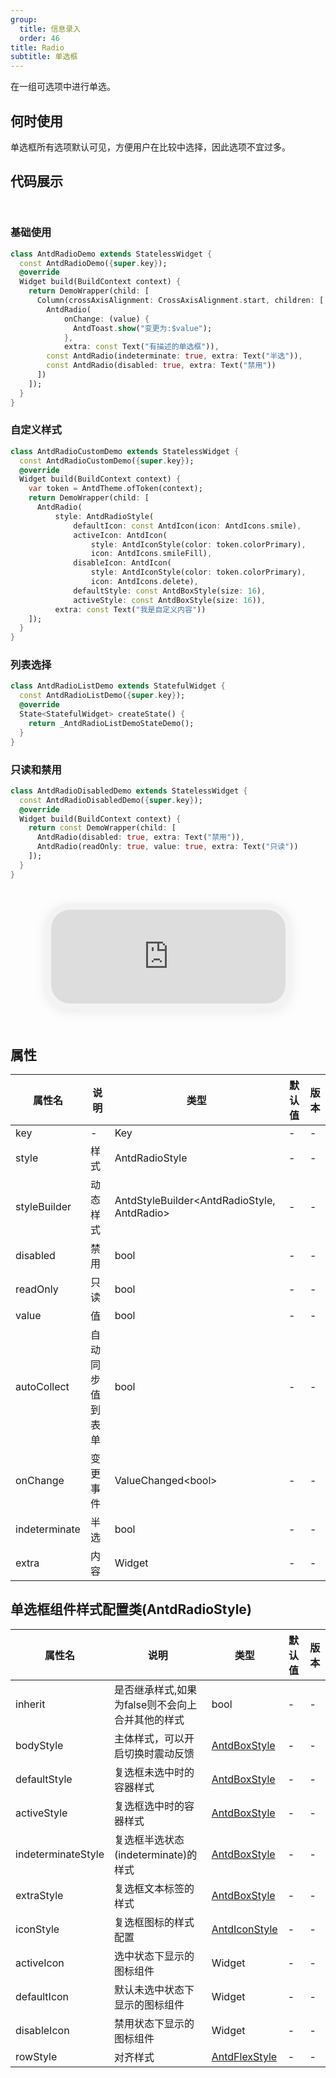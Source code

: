 ```yaml
---
group:
  title: 信息录入
  order: 46
title: Radio
subtitle: 单选框
---
```

在一组可选项中进行单选。
## 何时使用
单选框所有选项默认可见，方便用户在比较中选择，因此选项不宜过多。

## 代码展示

<div class='preview-container'>
<div>

### 基础使用


```dart
class AntdRadioDemo extends StatelessWidget {
  const AntdRadioDemo({super.key});
  @override
  Widget build(BuildContext context) {
    return DemoWrapper(child: [
      Column(crossAxisAlignment: CrossAxisAlignment.start, children: [
        AntdRadio(
            onChange: (value) {
              AntdToast.show("变更为:$value");
            },
            extra: const Text("有描述的单选框")),
        const AntdRadio(indeterminate: true, extra: Text("半选")),
        const AntdRadio(disabled: true, extra: Text("禁用"))
      ])
    ]);
  }
}

```

### 自定义样式


```dart
class AntdRadioCustomDemo extends StatelessWidget {
  const AntdRadioCustomDemo({super.key});
  @override
  Widget build(BuildContext context) {
    var token = AntdTheme.ofToken(context);
    return DemoWrapper(child: [
      AntdRadio(
          style: AntdRadioStyle(
              defaultIcon: const AntdIcon(icon: AntdIcons.smile),
              activeIcon: AntdIcon(
                  style: AntdIconStyle(color: token.colorPrimary),
                  icon: AntdIcons.smileFill),
              disableIcon: AntdIcon(
                  style: AntdIconStyle(color: token.colorPrimary),
                  icon: AntdIcons.delete),
              defaultStyle: const AntdBoxStyle(size: 16),
              activeStyle: const AntdBoxStyle(size: 16)),
          extra: const Text("我是自定义内容"))
    ]);
  }
}

```

### 列表选择


```dart
class AntdRadioListDemo extends StatefulWidget {
  const AntdRadioListDemo({super.key});
  @override
  State<StatefulWidget> createState() {
    return _AntdRadioListDemoStateDemo();
  }
}

```

### 只读和禁用


```dart
class AntdRadioDisabledDemo extends StatelessWidget {
  const AntdRadioDisabledDemo({super.key});
  @override
  Widget build(BuildContext context) {
    return const DemoWrapper(child: [
      AntdRadio(disabled: true, extra: Text("禁用")),
      AntdRadio(readOnly: true, value: true, extra: Text("只读"))
    ]);
  }
}

```

</div>
<div class='phone-preview'>
<iframe src='http://localhost:49470/AntdRadio'></iframe>
</div>
</div>

  <style>
.preview-container {
  display: flex;
  gap: 24px;
  margin: 32px 0;
  align-items: start;
}

.phone-preview {
  flex: 1;
  min-width: 375px;
  max-width: 375px;
  border: 10px solid #f3f3f3;
  border-radius: 40px;
  background: #fff;
  box-shadow: 0 4px 20px rgba(0, 0, 0, 0.08);
  overflow: hidden;
  height: 652px;
  width: 393px;
  position: sticky;
  top: 80px;
}

.phone-preview iframe {
  width: 100%;
  height: 100%;
  border: none;
}

.code-block {
  max-height: 100%;
  margin: 16px 0;
  overflow-y: scroll;
}

.dumi-default-source-code {
  margin: 0 !important;
}

.markdown .dumi-default-source-code >pre.prism-code {
  padding: 12px !important;
  font-size: 12px !important;
}

@media (max-width: 960px) {
  .preview-container {
    flex-direction: column;
  }
  
  .phone-preview {
    width: 100%;
    max-width: 375px;
    margin: 0 auto 24px;
    position: static;
  }
}

/* Dart 代码高亮主题 - 基于 VS Code 暗色主题优化 */
.prism-code {
  display: block;
  overflow-x: auto;
  padding: 1em;
  border-radius: 6px;
  font-family: 'Fira Code', 'Consolas', 'Monaco', monospace;
  font-size: 14px;
  line-height: 1.5;
  color: #d4d4d4;
  background: #1e1e1e;
}

/* 基础元素 */
.prism-code .hljs-keyword { color: #569cd6; font-weight: bold; }          /* 关键字 */
.prism-code .hljs-built_in { color: #4ec9b0; }                           /* 内置类型 */
.prism-code .hljs-type { color: #4ec9b0; }                               /* 类型声明 */
.prism-code .hljs-literal { color: #569cd6; }                            /* 字面量 */
.prism-code .hljs-number { color: #b5cea8; }                             /* 数字 */
.prism-code .hljs-string { color: #ce9178; }                             /* 字符串 */
.prism-code .hljs-comment { color: #6a9955; font-style: italic; }        /* 注释 */
.prism-code .hljs-meta { color: #9b9b9b; }                               /* 元信息 */

/* Dart 特有元素 */
.prism-code .hljs-constant { color: #4fc1ff; }                           /* const/final */
.prism-code .hljs-function { color: #dcdcaa; }                           /* 函数名 */
.prism-code .hljs-title.class_ { color: #4ec9b0; text-decoration: underline; } /* 类名 */
.prism-code .hljs-params { color: #9cdcfe; }                             /* 参数 */
.prism-code .hljs-variable { color: #9cdcfe; }                           /* 变量 */
.prism-code .hljs-annotation { color: #d4d4d4; background: #3a3a3a; }    /* 注解 */
.prism-code .hljs-punctuation { color: #d4d4d4; }                        /* 标点符号 */

/* 特殊增强 */
.prism-code .hljs-constructor { color: #c586c0; }                        /* 构造函数 */
.prism-code .hljs-named-parameter { color: #9cdcfe; font-style: italic; }/* 命名参数 */
.prism-code .hljs-generic { color: #4ec9b0; opacity: 0.8; }              /* 泛型符号 */
.prism-code .hljs-typedef { color: #4ec9b0; text-decoration: underline; }/* typedef */

/* 行号样式 (可选) */
.prism-code .hljs-ln-numbers {
  color: #858585;
  text-align: right;
  padding-right: 12px;
}
</style>

## 属性
| 属性名 | 说明 | 类型 | 默认值 | 版本 |
| --- | --- | --- | --- | --- |
| key | - | Key | - | - |
| style | 样式 | AntdRadioStyle | - | - |
| styleBuilder | 动态样式 | AntdStyleBuilder&lt;AntdRadioStyle, AntdRadio&gt; | - | - |
| disabled | 禁用 | bool | - | - |
| readOnly | 只读 | bool | - | - |
| value | 值 | bool | - | - |
| autoCollect | 自动同步值到表单 | bool | - | - |
| onChange | 变更事件 | ValueChanged&lt;bool&gt; | - | - |
| indeterminate | 半选 | bool | - | - |
| extra | 内容 | Widget | - | - |


## 单选框组件样式配置类(AntdRadioStyle) <a id='AntdRadioStyle'></a>

| 属性名 | 说明 | 类型 | 默认值 | 版本 |
| --- | --- | --- | --- | --- |
| inherit | 是否继承样式,如果为false则不会向上合并其他的样式 | bool | - | - |
| bodyStyle | 主体样式，可以开启切换时震动反馈 | [AntdBoxStyle](../components/antd-box/#AntdBoxStyle) | - | - |
| defaultStyle | 复选框未选中时的容器样式 | [AntdBoxStyle](../components/antd-box/#AntdBoxStyle) | - | - |
| activeStyle | 复选框选中时的容器样式 | [AntdBoxStyle](../components/antd-box/#AntdBoxStyle) | - | - |
| indeterminateStyle | 复选框半选状态(indeterminate)的样式 | [AntdBoxStyle](../components/antd-box/#AntdBoxStyle) | - | - |
| extraStyle | 复选框文本标签的样式 | [AntdBoxStyle](../components/antd-box/#AntdBoxStyle) | - | - |
| iconStyle | 复选框图标的样式配置 | [AntdIconStyle](../components/antd-icon/#AntdIconStyle) | - | - |
| activeIcon | 选中状态下显示的图标组件 | Widget | - | - |
| defaultIcon | 默认未选中状态下显示的图标组件 | Widget | - | - |
| disableIcon | 禁用状态下显示的图标组件 | Widget | - | - |
| rowStyle | 对齐样式 | [AntdFlexStyle](../components/antd-flex/#AntdFlexStyle) | - | - |


